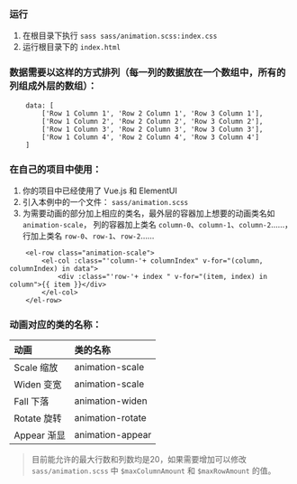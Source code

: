 ### 运行
1. 在根目录下执行 `sass sass/animation.scss:index.css`
2. 运行根目录下的 `index.html`

### 数据需要以这样的方式排列（每一列的数据放在一个数组中，所有的列组成外层的数组）：
```
    data: [
        ['Row 1 Column 1', 'Row 2 Column 1', 'Row 3 Column 1'], 
        ['Row 1 Column 2', 'Row 2 Column 2', 'Row 3 Column 2'],
        ['Row 1 Column 3', 'Row 2 Column 3', 'Row 3 Column 3'],
        ['Row 1 Column 4', 'Row 2 Column 4', 'Row 3 Column 4']
    ]
```

### 在自己的项目中使用：
1. 你的项目中已经使用了 Vue.js 和 ElementUI
2. 引入本例中的一个文件： `sass/animation.scss`
3. 为需要动画的部分加上相应的类名，最外层的容器加上想要的动画类名如 `animation-scale`，
列的容器加上类名 `column-0`、`column-1`、`column-2`……，行加上类名 `row-0`、`row-1`、`row-2`……
```
    <el-row class="animation-scale">
        <el-col :class="'column-'+ columnIndex" v-for="(column, columnIndex) in data">
            <div :class="'row-'+ index " v-for="(item, index) in column">{{ item }}</div>
        </el-col>
    </el-row>
```

### 动画对应的类的名称：
动画|类的名称
:-|:-
Scale 缩放|animation-scale
Widen 变宽|animation-scale
Fall 下落|animation-widen
Rotate 旋转|animation-rotate
Appear 渐显|animation-appear

> 目前能允许的最大行数和列数均是20，如果需要增加可以修改 `sass/animation.scss` 中 `$maxColumnAmount` 和 `$maxRowAmount` 的值。